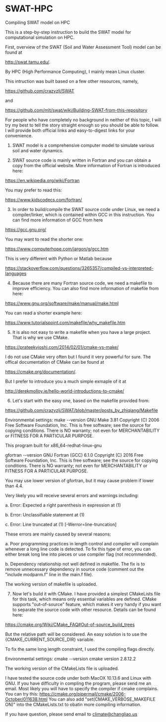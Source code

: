 # SWAT-HPC
Compiling SWAT model on HPC

This is a step-by-step instruction to build the SWAT model for computational simulation on HPC.

First, overview of the SWAT (Soil and Water Assessment Tool) model can be found at 

http://swat.tamu.edu/.

By HPC (High Performance Computing), I mainly mean Linux cluster.

This intruction was built based on a few other resources, namely,

https://github.com/crazyzlj/SWAT

and 

https://github.com/mlt/swat/wiki/Building-SWAT-from-this-repository

For people who have completely no background in neither of this topic, I will try my best to tell the story straight enough so you should be able to follow. I will provide both official links and easy-to-digest links for your convenience.

1. SWAT model is a comprehensive computer model to simulate various soil and water dynamics.

2. SWAT source code is mainly written in Fortran and you can obtain a copy from the official website. More information of Fortran is introduced here:

https://en.wikipedia.org/wiki/Fortran

You may prefer to read this:

https://www.kidscodecs.com/fortran/


3. In order to build/compile the SWAT source code under Linux, we need a compiler/linker, which is contained within GCC in this instruction. You can find more information of GCC from here 

https://gcc.gnu.org/

You may want to read the shorter one:

https://www.computerhope.com/jargon/g/gcc.htm

This is very different with Python or Matlab because

https://stackoverflow.com/questions/3265357/compiled-vs-interpreted-languages

4. Because there are many Fortran source code, we need a makefile to improve efficiency. You can also find more information of makefile from here:

https://www.gnu.org/software/make/manual/make.html

You can read a shorter example here:

https://www.tutorialspoint.com/makefile/why_makefile.htm

5. It is also not easy to write a makefile when you have a large project. That is why we use CMake.

https://prateekvjoshi.com/2014/02/01/cmake-vs-make/

I do not use CMake very often but I found it very powerful for sure.
The offical documentation of CMake can be found at 

https://cmake.org/documentation/.

But I prefer to introduce you a much simple exmaple of it at 

http://derekmolloy.ie/hello-world-introductions-to-cmake/

6. Let's start with the easy one, based on the makefile provided from:

https://github.com/crazyzlj/SWAT/blob/master/posts_by_zhiqiang/Makefile

Environmental settings:
make --version
GNU Make 3.81
Copyright (C) 2006  Free Software Foundation, Inc.
This is free software; see the source for copying conditions.
There is NO warranty; not even for MERCHANTABILITY or FITNESS FOR A
PARTICULAR PURPOSE.

This program built for x86_64-redhat-linux-gnu

gfortran --version
GNU Fortran (GCC) 6.1.0
Copyright (C) 2016 Free Software Foundation, Inc.
This is free software; see the source for copying conditions.  There is NO
warranty; not even for MERCHANTABILITY or FITNESS FOR A PARTICULAR PURPOSE.

You may use lower version of gfortran, but it may cause problem if lower than 4.4.

Very likely you will receive several errors and warnings including:

a. Error: Expected a right parenthesis in expression at (1)

b. Error: Unclassifiable statement at (1)

c. Error: Line truncated at (1) [-Werror=line-truncation]

These errors are mainly caused by several reasons:

a. Poor programming practices in length control and compiler will complain whenever a long line code is detected. To fix this type of error, you can either break long line into pieces or use compiler flag (not recommended).

b. Dependency relationship not well defined in makefile. The fix is to remove unnecessary dependency in source code (comment out the "include modparm.f" line in the main.f file).

The working version of makefile is uploaded.

7. Now let's build it with CMake. I have provided a simplest CMakeLists file for this task, which means only essential variables are defined. 
CMake supports "out-of-source" feature, which makes it very handy if you want to separate the source code with other resource.
Details can be found here:

https://cmake.org/Wiki/CMake_FAQ#Out-of-source_build_trees

But the relative path will be considered. An easy solution is to use the {CMAKE_CURRENT_SOURCE_DIR} variable.

To fix the same long length constraint, I used the compiling flags directly.

Environmental settings:
cmake --version
cmake version 2.8.12.2

The working version of the CMakeLists file is uploaded.

I have tested the source code under both MacOX 10.13.6 and Linux with GNU. If you have difficulty in compling the program, please send me an email.
Most likely you will have to specify the compiler if cmake complains. You can try this:
https://cmake.org/pipermail/cmake/2006-October/011638.html
You can also add "set(CMAKE_VERBOSE_MAKEFILE ON)" into the CMakeLists.txt to obatin more compiling information.

If you have question, please send email to climate@changliao.us
